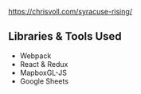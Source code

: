 https://chrisvoll.com/syracuse-rising/

## Libraries & Tools Used

- Webpack
- React & Redux
- MapboxGL-JS
- Google Sheets
